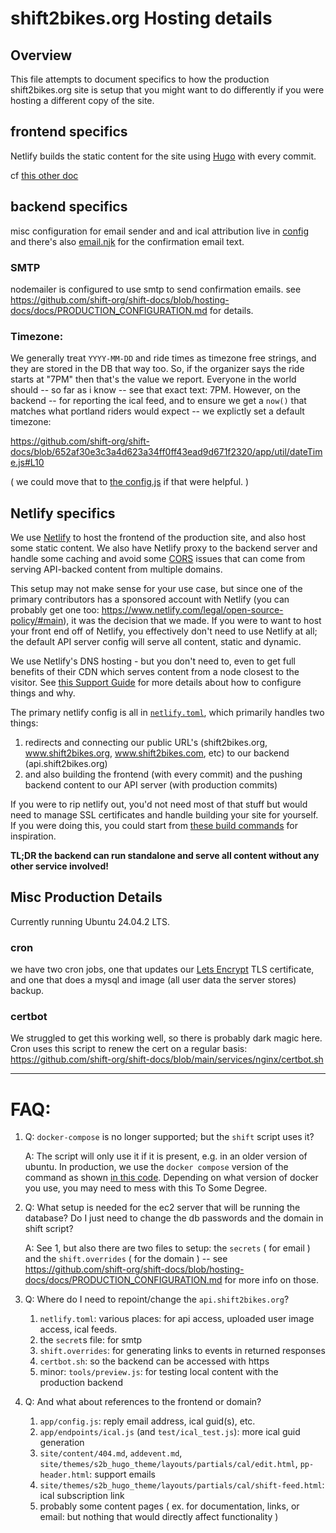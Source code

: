 # shift2bikes.org Hosting details

## Overview

This file attempts to document specifics to how the production shift2bikes.org site is setup that you might want to do differently if you were hosting a different copy of the site.

## frontend specifics

Netlify builds the static content for the site using [Hugo](https://gohugo.io) with every commit.

cf [this other doc](https://github.com/shift-org/shift-docs?tab=readme-ov-file#frontend-development-with-netlify)

## backend specifics

misc configuration for email sender and and ical attribution live in [config](https://github.com/shift-org/shift-docs/blob/main/app/config.js) and there's also [email.njk](https://github.com/shift-org/shift-docs/blob/main/app/views/email.njk) for the confirmation email text. 

### SMTP

nodemailer is configured to use smtp to send confirmation emails. see https://github.com/shift-org/shift-docs/blob/hosting-docs/docs/PRODUCTION_CONFIGURATION.md for details.

### Timezone:

We generally treat `YYYY-MM-DD` and ride times as timezone free strings, and they are stored in the DB that way too. So, if the organizer says the ride starts at "7PM" then that's the value we report. Everyone in the world should -- so far as i know -- see that exact text: 7PM. However, on the backend -- for reporting the ical feed, and to ensure we get a `now()` that matches what portland riders would expect -- we explictly set a default timezone:

https://github.com/shift-org/shift-docs/blob/652af30e3c3a4d623a34ff0ff43ead9d671f2320/app/util/dateTime.js#L10

( we could move that to [the config.js](https://github.com/shift-org/shift-docs/blob/main/app/config.js) if that were helpful. )

## Netlify specifics

We use [Netlify](https://www.netlify.com) to host the frontend of the production site, and also host some static content. We also have Netlify proxy to the backend server and handle some caching and avoid some [CORS](https://developer.mozilla.org/en-US/docs/Web/HTTP/CORS) issues that can come from serving API-backed content from multiple domains.  

This setup may not make sense for your use case, but since one of the primary contributors has a sponsored account with Netlify (you can probably get one too:  https://www.netlify.com/legal/open-source-policy/#main), it was the decision that we made.  If you were to want to host your front end off of Netlify, you effectively don't need to use Netlify at all;  the default API server config will serve all content, static and dynamic.

We use Netlify's DNS hosting - but you don't need to, even to get full benefits of their CDN which serves content from a node closest to the visitor.  See [this Support Guide](https://answers.netlify.com/t/support-guide-can-i-host-my-site-on-netlify-but-keep-my-dns-at-my-domain-registrar/110) for more details about how to configure things and why.

The primary netlify config is all in [`netlify.toml`](https://github.com/shift-org/shift-docs/blob/main/netlify.toml), which primarily handles two things:

1. redirects and connecting our public URL's (shift2bikes.org, www.shift2bikes.org, www.shift2bikes.com, etc) to our backend (api.shift2bikes.org)
2. and also building the frontend (with every commit) and the pushing backend content to our API server (with production commits)

If you were to rip netlify out, you'd not need most of that stuff but would need to manage SSL certificates and handle building your site for yourself.  If you were doing this, you could start from [these build commands](https://github.com/shift-org/shift-docs/blob/main/package.json#L31-L34) for inspiration.

**TL;DR the backend can run standalone and serve all content without any other service involved!**

## Misc Production Details

Currently running Ubuntu 24.04.2 LTS.

### cron
we have two cron jobs, one that updates our [Lets Encrypt](https://letsencrypt.org/) TLS certificate, and one that does a mysql and image (all user data the server stores) backup.

### certbot
We struggled to get this working well, so there is probably dark magic here.  Cron uses this script to renew the cert on a regular basis: https://github.com/shift-org/shift-docs/blob/main/services/nginx/certbot.sh  

---- 
# FAQ:

1. Q: `docker-compose` is no longer supported; but the `shift` script uses it?
   
   A: The script will only use it if it is present, e.g. in an older version of ubuntu.  In production, we use the `docker compose` version of the command as shown [in this code](https://github.com/shift-org/shift-docs/blob/main/shift#L173-L174).  Depending on what version of docker you use, you may need to mess with this To Some Degree.
    
2.  Q: What setup is needed for the ec2 server that will be running the database? Do I just need to change the db passwords and the domain in shift script?

    A: See 1, but also there are two files to setup: the `secrets` ( for email ) and the `shift.overrides` ( for the domain ) -- see https://github.com/shift-org/shift-docs/blob/hosting-docs/docs/PRODUCTION_CONFIGURATION.md for more info on those.

3.  Q: Where do I need to repoint/change the `api.shift2bikes.org`? 

    1. `netlify.toml`: various places: for api access, uploaded user image access, ical feeds. 
    2. the `secret`s file: for smtp 
    3. `shift.overrides`: for generating links to events in returned responses 
    4. `certbot.sh`: so the backend can be accessed with https 
    5. minor: `tools/preview.js`: for testing local content with the production backend
  
4. Q: And what about references to the frontend or domain?

   1. `app/config.js`: reply email address, ical guid(s), etc.
   2. `app/endpoints/ical.js` (and `test/ical_test.js`): more ical guid generation
   3. `site/content/404.md`, `addevent.md`,` site/themes/s2b_hugo_theme/layouts/partials/cal/edit.html`, `pp-header.html`: support emails
   4. `site/themes/s2b_hugo_theme/layouts/partials/cal/shift-feed.html`: ical subscription link
   5. probably some content pages ( ex. for documentation, links, or email: but nothing that would directly affect functionality )
  
   
